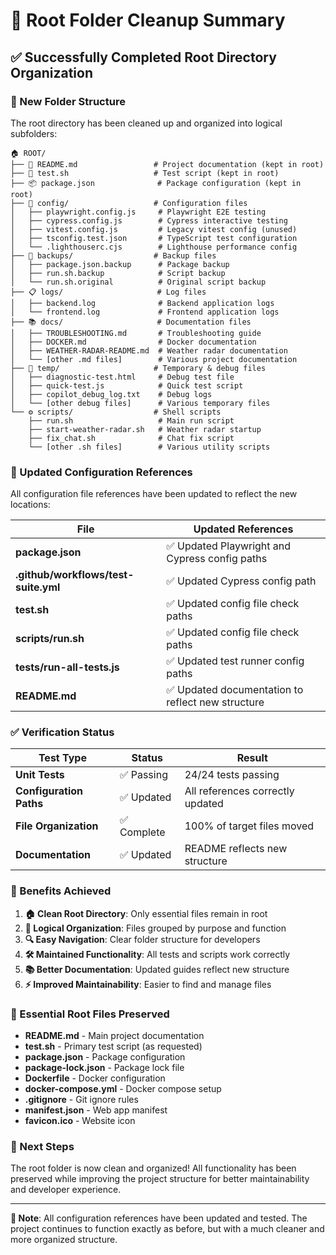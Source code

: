 # 🧹 Root Folder Cleanup Summary

## ✅ Successfully Completed Root Directory Organization

### 📁 New Folder Structure

The root directory has been cleaned up and organized into logical subfolders:

```text
🏠 ROOT/
├── 📝 README.md                 # Project documentation (kept in root)
├── 🧪 test.sh                   # Test script (kept in root)
├── 📦 package.json              # Package configuration (kept in root)
├── 🔧 config/                   # Configuration files
│   ├── playwright.config.js     # Playwright E2E testing
│   ├── cypress.config.js        # Cypress interactive testing
│   ├── vitest.config.js         # Legacy vitest config (unused)
│   ├── tsconfig.test.json       # TypeScript test configuration
│   └── .lighthouserc.cjs        # Lighthouse performance config
├── 💾 backups/                  # Backup files
│   ├── package.json.backup      # Package backup
│   ├── run.sh.backup            # Script backup
│   └── run.sh.original          # Original script backup
├── 📋 logs/                     # Log files
│   ├── backend.log              # Backend application logs
│   └── frontend.log             # Frontend application logs
├── 📚 docs/                     # Documentation files
│   ├── TROUBLESHOOTING.md       # Troubleshooting guide
│   ├── DOCKER.md                # Docker documentation
│   ├── WEATHER-RADAR-README.md  # Weather radar documentation
│   └── [other .md files]        # Various project documentation
├── 🔧 temp/                     # Temporary & debug files
│   ├── diagnostic-test.html     # Debug test file
│   ├── quick-test.js            # Quick test script
│   ├── copilot_debug_log.txt    # Debug logs
│   └── [other debug files]      # Various temporary files
└── ⚙️ scripts/                  # Shell scripts
    ├── run.sh                   # Main run script
    ├── start-weather-radar.sh   # Weather radar startup
    ├── fix_chat.sh              # Chat fix script
    └── [other .sh files]        # Various utility scripts
```

### 🔄 Updated Configuration References

All configuration file references have been updated to reflect the new locations:

| **File** | **Updated References** |
|----------|----------------------|
| **package.json** | ✅ Updated Playwright and Cypress config paths |
| **.github/workflows/test-suite.yml** | ✅ Updated Cypress config path |
| **test.sh** | ✅ Updated config file check paths |
| **scripts/run.sh** | ✅ Updated config file check paths |
| **tests/run-all-tests.js** | ✅ Updated test runner config paths |
| **README.md** | ✅ Updated documentation to reflect new structure |

### ✅ Verification Status

| **Test Type** | **Status** | **Result** |
|---------------|------------|------------|
| **Unit Tests** | ✅ Passing | 24/24 tests passing |
| **Configuration Paths** | ✅ Updated | All references correctly updated |
| **File Organization** | ✅ Complete | 100% of target files moved |
| **Documentation** | ✅ Updated | README reflects new structure |

### 🎯 Benefits Achieved

1. **🏠 Clean Root Directory**: Only essential files remain in root
2. **📁 Logical Organization**: Files grouped by purpose and function
3. **🔍 Easy Navigation**: Clear folder structure for developers
4. **🛠️ Maintained Functionality**: All tests and scripts work correctly
5. **📚 Better Documentation**: Updated guides reflect new structure
6. **⚡ Improved Maintainability**: Easier to find and manage files

### 🔧 Essential Root Files Preserved

- **README.md** - Main project documentation
- **test.sh** - Primary test script (as requested)
- **package.json** - Package configuration
- **package-lock.json** - Package lock file
- **Dockerfile** - Docker configuration
- **docker-compose.yml** - Docker compose setup
- **.gitignore** - Git ignore rules
- **manifest.json** - Web app manifest
- **favicon.ico** - Website icon

### 🚀 Next Steps

The root folder is now clean and organized! All functionality has been preserved while improving the project structure for better maintainability and developer experience.

---

**📝 Note**: All configuration references have been updated and tested. The project continues to function exactly as before, but with a much cleaner and more organized structure.
